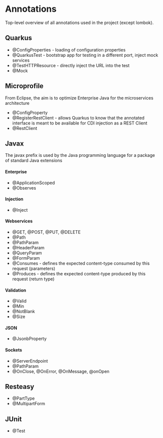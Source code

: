 # Annotations
Top-level overview of all annotations used in the project (except lombok).

## Quarkus
- @ConfigProperties - loading of configuration properties
- @QuarkusTest - bootstrap app for testing in a different port, inject mock services
- @TestHTTPResource - directly inject the URL into the test
- @Mock


## Microprofile
From Eclipse, the aim is to optimize Enterprise Java for the microservices architecture
- @ConfigProperty
- @RegisterRestClient - allows Quarkus to know that the annotated interface is meant to be available for CDI injection as a REST Client
- @RestClient


## Javax
The javax prefix is used by the Java programming language for a package of standard Java extensions


#### Enterprise
- @ApplicationScoped
- @Observes


#### Injection
- @Inject


#### Webservices
- @GET, @POST, @PUT, @DELETE
- @Path
- @PathParam
- @HeaderParam
- @QueryParam
- @FormParam
- @Consumes - defines the expected content-type consumed by this request (parameters)
- @Produces - defines the expected content-type produced by this request (return type)


#### Validation
- @Valid
- @Min
- @NotBlank
- @Size


#### JSON
- @JsonbProperty

#### Sockets
- @ServerEndpoint
- @PathParam
- @OnClose, @OnError, @OnMessage, @onOpen

## Resteasy
- @PartType
- @MultipartForm

## JUnit
- @Test